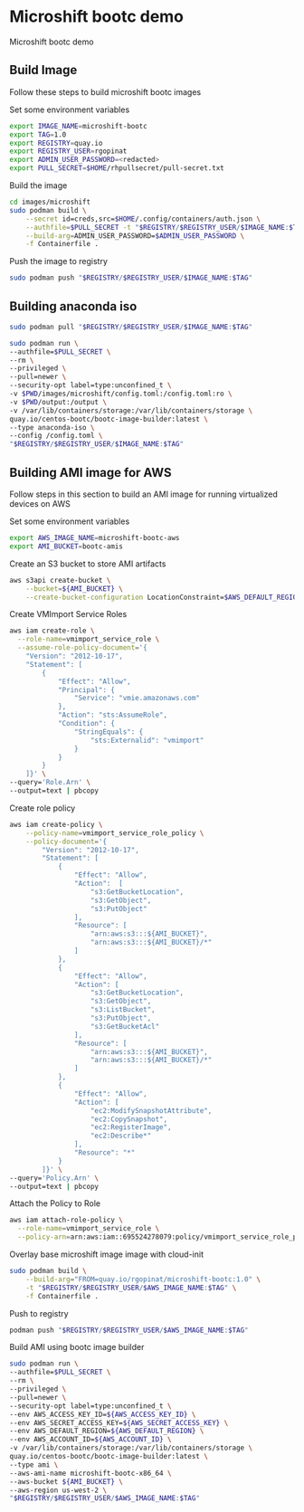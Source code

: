 # Microshift bootc demo
Microshift bootc demo

## Build Image
Follow these steps to build microshift bootc images

Set some environment variables

```sh
export IMAGE_NAME=microshift-bootc
export TAG=1.0
export REGISTRY=quay.io
export REGISTRY_USER=rgopinat
export ADMIN_USER_PASSWORD=<redacted>
export PULL_SECRET=$HOME/rhpullsecret/pull-secret.txt
```

Build the image
```sh
cd images/microshift
sudo podman build \
    --secret id=creds,src=$HOME/.config/containers/auth.json \
    --authfile=$PULL_SECRET -t "$REGISTRY/$REGISTRY_USER/$IMAGE_NAME:$TAG" \
    --build-arg=ADMIN_USER_PASSWORD=$ADMIN_USER_PASSWORD \
    -f Containerfile .
```

Push the image to registry

```sh
sudo podman push "$REGISTRY/$REGISTRY_USER/$IMAGE_NAME:$TAG"
```

## Building anaconda iso

```sh
sudo podman pull "$REGISTRY/$REGISTRY_USER/$IMAGE_NAME:$TAG"

sudo podman run \
--authfile=$PULL_SECRET \
--rm \
--privileged \
--pull=newer \
--security-opt label=type:unconfined_t \
-v $PWD/images/microshift/config.toml:/config.toml:ro \
-v $PWD/output:/output \
-v /var/lib/containers/storage:/var/lib/containers/storage \
quay.io/centos-bootc/bootc-image-builder:latest \
--type anaconda-iso \
--config /config.toml \
"$REGISTRY/$REGISTRY_USER/$IMAGE_NAME:$TAG"
```
## Building AMI image for AWS
Follow steps in this section to build an AMI image for running virtualized devices on AWS

Set some environment variables

```sh
export AWS_IMAGE_NAME=microshift-bootc-aws
export AMI_BUCKET=bootc-amis
```

Create an S3 bucket to store AMI artifacts

```sh
aws s3api create-bucket \
    --bucket=${AMI_BUCKET} \
    --create-bucket-configuration LocationConstraint=$AWS_DEFAULT_REGION
```

Create VMImport Service Roles

```sh
aws iam create-role \
  --role-name=vmimport_service_role \
  --assume-role-policy-document='{
    "Version": "2012-10-17",
    "Statement": [
        {
            "Effect": "Allow",
            "Principal": {
                "Service": "vmie.amazonaws.com"
            },
            "Action": "sts:AssumeRole",
            "Condition": {
                "StringEquals": {
                    "sts:Externalid": "vmimport"  
                }
            }
        }
    ]}' \
--query='Role.Arn' \
--output=text | pbcopy
```

Create role policy

```sh
aws iam create-policy \
    --policy-name=vmimport_service_role_policy \
    --policy-document='{
        "Version": "2012-10-17",
        "Statement": [
            {
                "Effect": "Allow",
                "Action":  [
                    "s3:GetBucketLocation",
                    "s3:GetObject",
                    "s3:PutObject"
                ],
                "Resource": [
                    "arn:aws:s3:::${AMI_BUCKET}",
                    "arn:aws:s3:::${AMI_BUCKET}/*"
                ]
            },
            {
                "Effect": "Allow",
                "Action": [
                    "s3:GetBucketLocation",
                    "s3:GetObject",
                    "s3:ListBucket",
                    "s3:PutObject",
                    "s3:GetBucketAcl"
                ],
                "Resource": [
                    "arn:aws:s3:::${AMI_BUCKET}",
                    "arn:aws:s3:::${AMI_BUCKET}/*"
                ]
            },
            {
                "Effect": "Allow",
                "Action": [
                    "ec2:ModifySnapshotAttribute",
                    "ec2:CopySnapshot",
                    "ec2:RegisterImage",
                    "ec2:Describe*"
                ],
                "Resource": "*"
            }
        ]}' \
--query='Policy.Arn' \
--output=text | pbcopy
```

Attach the Policy to Role

```sh
aws iam attach-role-policy \
  --role-name=vmimport_service_role \
  --policy-arn=arn:aws:iam::695524278079:policy/vmimport_service_role_policy
```

Overlay base microshift image image with cloud-init

```sh
sudo podman build \
    --build-arg="FROM=quay.io/rgopinat/microshift-bootc:1.0" \
    -t "$REGISTRY/$REGISTRY_USER/$AWS_IMAGE_NAME:$TAG" \
    -f Containerfile .
```

Push to registry

```sh
podman push "$REGISTRY/$REGISTRY_USER/$AWS_IMAGE_NAME:$TAG"
```

Build AMI using bootc image builder

```sh
sudo podman run \
--authfile=$PULL_SECRET \
--rm \
--privileged \
--pull=newer \
--security-opt label=type:unconfined_t \
--env AWS_ACCESS_KEY_ID=${AWS_ACCESS_KEY_ID} \
--env AWS_SECRET_ACCESS_KEY=${AWS_SECRET_ACCESS_KEY} \
--env AWS_DEFAULT_REGION=${AWS_DEFAULT_REGION} \
--env AWS_ACCOUNT_ID=${AWS_ACCOUNT_ID} \
-v /var/lib/containers/storage:/var/lib/containers/storage \
quay.io/centos-bootc/bootc-image-builder:latest \
--type ami \
--aws-ami-name microshift-bootc-x86_64 \
--aws-bucket ${AMI_BUCKET} \
--aws-region us-west-2 \
"$REGISTRY/$REGISTRY_USER/$AWS_IMAGE_NAME:$TAG"
```

